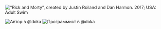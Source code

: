 <img 
  src="https://bespoyasov.ru/github/pickle-rick.jpg?v1.2" 
  alt="“Rick and Morty”, created by Justin Roiland and Dan Harmon. 2017; USA: Adult Swim" 
  title="“Rick and Morty”, created by Justin Roiland and Dan Harmon. 2017; USA: Adult Swim" />

![Автор в @doka](https://raw.githubusercontent.com/Y-Doka/badges/35dd1e077c56040f1d31af8ae326e4db38a1e87b/images/author.svg?token=ATDRYHEIMUUHOMOCG4F6QPTAUN67U)
![Программист в @doka](https://raw.githubusercontent.com/Y-Doka/badges/main/images/programmer.svg?token=ATDRYHE6TEIXI5FNGVTK57LAUN6WU)
